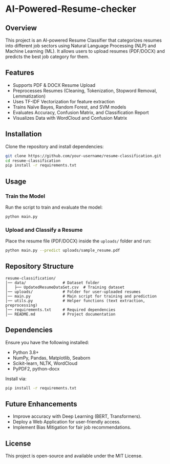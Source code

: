 # AI-Powered-Resume-checker

## Overview
This project is an AI-powered Resume Classifier that categorizes resumes into different job sectors using Natural Language Processing (NLP) and Machine Learning (ML). It allows users to upload resumes (PDF/DOCX) and predicts the best job category for them.

## Features
- Supports PDF & DOCX Resume Upload  
- Preprocesses Resumes (Cleaning, Tokenization, Stopword Removal, Lemmatization)  
- Uses TF-IDF Vectorization for feature extraction  
- Trains Naïve Bayes, Random Forest, and SVM models  
- Evaluates Accuracy, Confusion Matrix, and Classification Report  
- Visualizes Data with WordCloud and Confusion Matrix  

## Installation
Clone the repository and install dependencies:
```bash
git clone https://github.com/your-username/resume-classification.git
cd resume-classification
pip install -r requirements.txt
```

## Usage
### Train the Model
Run the script to train and evaluate the model:
```bash
python main.py
```
### Upload and Classify a Resume
Place the resume file (PDF/DOCX) inside the `uploads/` folder and run:
```bash
python main.py --predict uploads/sample_resume.pdf
```

## Repository Structure
```
resume-classification/
│── data/                # Dataset folder
│   ├── UpdatedResumeDataSet.csv  # Training dataset
│── uploads/             # Folder for user-uploaded resumes
│── main.py              # Main script for training and prediction
│── utils.py             # Helper functions (text extraction, preprocessing)
│── requirements.txt     # Required dependencies
│── README.md            # Project documentation
```

## Dependencies
Ensure you have the following installed:
- Python 3.8+
- NumPy, Pandas, Matplotlib, Seaborn
- Scikit-learn, NLTK, WordCloud
- PyPDF2, python-docx

Install via:
```bash
pip install -r requirements.txt
```

## Future Enhancements
- Improve accuracy with Deep Learning (BERT, Transformers).
- Deploy a Web Application for user-friendly access.
- Implement Bias Mitigation for fair job recommendations.

## License
This project is open-source and available under the MIT License.

